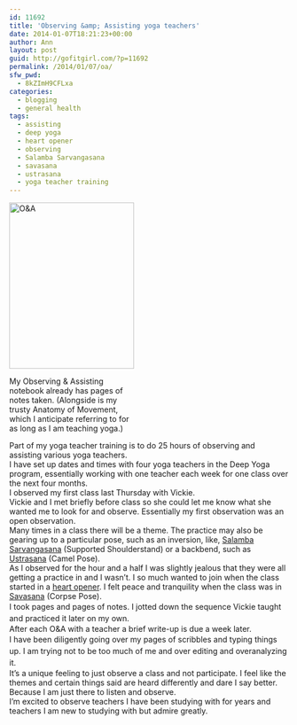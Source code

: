 ```yaml
---
id: 11692
title: 'Observing &amp; Assisting yoga teachers'
date: 2014-01-07T18:21:23+00:00
author: Ann
layout: post
guid: http://gofitgirl.com/?p=11692
permalink: /2014/01/07/oa/
sfw_pwd:
  - 8kZImH9CFLxa
categories:
  - blogging
  - general health
tags:
  - assisting
  - deep yoga
  - heart opener
  - observing
  - Salamba Sarvangasana
  - savasana
  - ustrasana
  - yoga teacher training
---
```

<div id="attachment_11695" style="width: 235px" class="wp-caption alignleft">
  <a href="http://gofitgirl.com/2014/01/oa/oa-2/" rel="attachment wp-att-11695"><img class="size-medium wp-image-11695" alt="O&A" src="http://gofitgirl.com/wp-content/uploads/2014/01/OA-225x300.jpg" width="225" height="300" /></a>
  
  <p class="wp-caption-text">
    My Observing & Assisting notebook already has pages of notes taken. (Alongside is my trusty Anatomy of Movement, which I anticipate referring to for as long as I am teaching yoga.)
  </p>
</div>

  
Part of my yoga teacher training is to do 25 hours of observing and assisting various yoga teachers.  
I have set up dates and times with four yoga teachers in the Deep Yoga program, essentially working with one teacher each week for one class over the next four months.  
I observed my first class last Thursday with Vickie.  
Vickie and I met briefly before class so she could let me know what she wanted me to look for and observe. Essentially my first observation was an open observation.  
Many times in a class there will be a theme. The practice may also be gearing up to a particular pose, such as an inversion, like, [Salamba Sarvangasana](http://www.yogajournal.com/poses/480) (Supported Shoulderstand) or a backbend, such as [Ustrasana](http://www.yogajournal.com/poses/688) (Camel Pose).  
As I observed for the hour and a half I was slightly jealous that they were all getting a practice in and I wasn&#8217;t. I so much wanted to join when the class started in a [heart opener](http://hillarysyogapractice.files.wordpress.com/2007/04/img_2159.jpg). I felt peace and tranquility when the class was in [Savasana](http://www.yogajournal.com/poses/482) (Corpse Pose).  
<span style="line-height: 1.5em;">I took pages and pages of notes. I jotted down the sequence Vickie taught and practiced it later on my own. </span>  
After each O&A with a teacher a brief write-up is due a week later.  
<span style="line-height: 1.5em;">I have been diligently going over my pages of scribbles and typing things up. I am trying not to be too much of me and over editing and overanalyzing it. </span>  
It&#8217;s a unique feeling to just observe a class and not participate. I feel like the themes and certain things said are heard differently and dare I say better. Because I am just there to listen and observe.  
I&#8217;m excited to observe teachers I have been studying with for years and teachers I am new to studying with but admire greatly.
